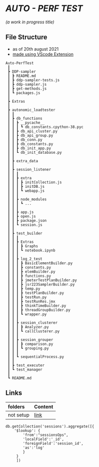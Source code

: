 # *AUTO - PERF TEST*
*(a work in progress title)*

## File Structure
* as of 20th august 2021
* [made using VScode Extension](https://marketplace.visualstudio.com/items?itemName=Shinotatwu-DS.file-tree-generator)
```
Auto-PerfTest
 ┃
 ┣ DDP-sampler
 ┃ ┣ README.md
 ┃ ┣ ddp-sampler-tests.js
 ┃ ┣ ddp-sampler.js
 ┃ ┣ get-methods.js
 ┃ ┗ packages.js
 ┃
 ┣ Extras
 ┃
 ┣ autonomic_loadtester
 ┃ ┃
 ┃ ┣ db_functions
 ┃ ┃ ┣ __pycache__
 ┃ ┃ ┃ ┗ db_constants.cpython-38.pyc
 ┃ ┃ ┣ db_api_cluster.py
 ┃ ┃ ┣ db_api_group.py
 ┃ ┃ ┣ db_conn.py
 ┃ ┃ ┣ db_constants.py
 ┃ ┃ ┣ db_init_app.py
 ┃ ┃ ┗ db_init_database.py
 ┃ ┃
 ┃ ┣ extra_data
 ┃ ┃
 ┃ ┣ session_listener
 ┃ ┃ ┃
 ┃ ┃ ┣ extra
 ┃ ┃ ┃ ┣ initCollection.js
 ┃ ┃ ┃ ┣ initDB.js
 ┃ ┃ ┃ ┗ webapp.js
 ┃ ┃ ┃
 ┃ ┃ ┣ node_modules
 ┃ ┃ ┃ ┗ ...
 ┃ ┃ ┃
 ┃ ┃ ┣ app.js
 ┃ ┃ ┣ open.js
 ┃ ┃ ┣ package.json
 ┃ ┃ ┗ session.js
 ┃ ┃
 ┃ ┣ test_builder
 ┃ ┃ ┃
 ┃ ┃ ┣ Extras
 ┃ ┃ ┃ ┣ Graphs
 ┃ ┃ ┃ ┗ notebook.ipynb
 ┃ ┃ ┃
 ┃ ┃ ┣ log_2_test
 ┃ ┃ ┃ ┣ BasicElementBuilder.py
 ┃ ┃ ┃ ┣ constants.py
 ┃ ┃ ┃ ┣ elemBuilder.py
 ┃ ┃ ┃ ┣ functions.py
 ┃ ┃ ┃ ┣ jmeterTestPlanBuilder.py
 ┃ ┃ ┃ ┣ jsr223SamplerBuilder.py
 ┃ ┃ ┃ ┣ temp.py
 ┃ ┃ ┃ ┣ testPlanBuilder.py
 ┃ ┃ ┃ ┣ testRun.py
 ┃ ┃ ┃ ┣ testRunRes.jmx
 ┃ ┃ ┃ ┣ thinkTimeBuilder.py
 ┃ ┃ ┃ ┣ threadGroupBuilder.py
 ┃ ┃ ┃ ┗ wrapper.py
 ┃ ┃ ┃ 
 ┃ ┃ ┣ session_clusterer
 ┃ ┃ ┃ ┣ Analyzer.py
 ┃ ┃ ┃ ┗ callClusterer.py
 ┃ ┃ ┃
 ┃ ┃ ┣ session_grouper
 ┃ ┃ ┃ ┣ comparison.py
 ┃ ┃ ┃ ┗ grouping.py
 ┃ ┃ ┃
 ┃ ┃ ┗ sequentialProcess.py
 ┃ ┃
 ┃ ┣ test_executer
 ┃ ┗ test_manager
 ┃
 ┗ README.md
```

## Links
| folders        | Content            |
| :------------- | ------------------ |
| not setup    |[link](https://github.com/shaanNagra/)|




```
db.getCollection('sessions').aggregate([{
    '$lookup': {
        'from':"sessionsOps",
        'localField':'_id',
        'foreignField':'session_id',
        'as':'log'
        }
     }
     ])
```